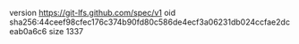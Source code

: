 version https://git-lfs.github.com/spec/v1
oid sha256:44ceef98cfec176c374b90fd80c586de4ecf3a06231db024ccfae2dceab0a6c6
size 1337
